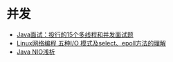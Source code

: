 并发
=======

- [Java面试：投行的15个多线程和并发面试题](http://www.importnew.com/29562.html)
- [Linux网络编程 五种I/O 模式及select、epoll方法的理解](http://zacharyhu.org/?p=401)
- [Java NIO浅析](https://tech.meituan.com/nio.html)